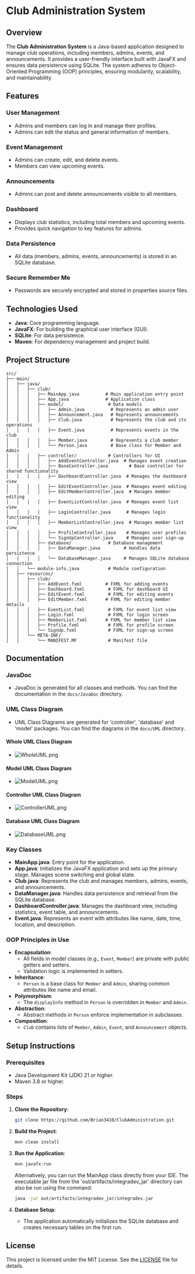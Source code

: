 # Club Administration System  

## Overview  
The **Club Administration System** is a Java-based application designed to manage club operations, including members, admins, events, and announcements. It provides a user-friendly interface built with JavaFX and ensures data persistence using SQLite. The system adheres to Object-Oriented Programming (OOP) principles, ensuring modularity, scalability, and maintainability 

## Features  

### User Management  
- Admins and members can log in and manage their profiles.
- Admins can edit the status and general information of members.

### Event Management
- Admins can create, edit, and delete events.  
- Members can view upcoming events.  

### Announcements  
- Admins can post and delete announcements visible to all members.  

### Dashboard  
- Displays club statistics, including total members and upcoming events.  
- Provides quick navigation to key features for admins.

### Data Persistence  
- All data (members, admins, events, announcements) is stored in an SQLite database.  

### Secure Remember Me  
- Passwords are securely encrypted and stored in properties source files.

## Technologies Used  
- **Java**: Core programming language.  
- **JavaFX**: For building the graphical user interface (GUI).  
- **SQLite**: For data persistence.  
- **Maven**: For dependency management and project build.  

## Project Structure  
``` 
src/
├── main/
│   ├── java/
│   │   ├── club/
│   │   │   ├── MainApp.java          # Main application entry point
│   │   │   ├── App.java              # Application class
│   │   │   ├── model/                 # Data models
│   │   │   │   ├── Admin.java          # Represents an admin user
│   │   │   │   ├── Announcement.java   # Represents announcements
│   │   │   │   ├── Club.java           # Represents the club and its operations
│   │   │   │   ├── Event.java          # Represents events in the club
│   │   │   │   ├── Member.java         # Represents a club member
│   │   │   │   └── Person.java         # Base class for Member and Admin
│   │   │   ├── controller/            # Controllers for UI
│   │   │   │   ├── AddEventController.java  # Manages event creation
│   │   │   │   ├── BaseController.java        # Base controller for shared functionality
│   │   │   │   ├── DashboardController.java  # Manages the dashboard view
│   │   │   │   ├── EditEventController.java  # Manages event editing
│   │   │   │   ├── EditMemberController.java  # Manages member editing
│   │   │   │   ├── EventListController.java  # Manages event list view
│   │   │   │   ├── LoginController.java      # Manages login functionality
│   │   │   │   ├── MemberListController.java  # Manages member list view
│   │   │   │   ├── ProfileController.java    # Manages user profiles
│   │   │   │   └── SignUpController.java     # Manages user sign-up
│   │   │   ├── database/              # Database management
│   │   │   │   ├── DataManager.java         # Handles data persistence
│   │   │   │   └── DatabaseManager.java     # Manages SQLite database connection
│   │   └── module-info.java           # Module configuration
│   ├── resources/
│   │   ├── club/
│   │   │   ├── AddEvent.fxml         # FXML for adding events
│   │   │   ├── Dashboard.fxml         # FXML for dashboard UI
│   │   │   ├── EditEvent.fxml         # FXML for editing events
│   │   │   ├── EditMember.fxml       # FXML for editing member details
│   │   │   ├── EventList.fxml         # FXML for event list view
│   │   │   ├── Login.fxml             # FXML for login screen
│   │   │   ├── MemberList.fxml       # FXML for member list view
│   │   │   ├── Profile.fxml           # FXML for profile screen
│   │   │   └── SignUp.fxml            # FXML for sign-up screen
│   │   └── META-INF/
│   │       └── MANIFEST.MF            # Manifest file                    
```

## Documentation
### JavaDoc
- JavaDoc is generated for all classes and methods. You can find the documentation in the `docs/JavaDoc` directory.

### UML Class Diagram
- UML Class Diagrams are generated for 'controller', 'database' and 'model' packages. You can find the diagrams in the `docs/UML` directory.

#### Whole UML Class Diagram
- ![WholeUML.png](docs%2FUML%2FWholeUML.png)

#### Model UML Class Diagram
- ![ModelUML.png](docs%2FUML%2FModelUML.png)

#### Controller UML Class Diagram
- ![ControllerUML.png](docs%2FUML%2FControllerUML.png)

#### Database UML Class Diagram
- ![DatabaseUML.png](docs%2FUML%2FDatabaseUML.png)

### Key Classes  
- **MainApp.java**: Entry point for the application. 
- **App.java**: Initializes the JavaFX application and sets up the primary stage. Manages scene switching and global state.
- **Club.java**: Represents the club and manages members, admins, events, and announcements.  
- **DataManager.java**: Handles data persistence and retrieval from the SQLite database.  
- **DashboardController.java**: Manages the dashboard view, including statistics, event table, and announcements.  
- **Event.java**: Represents an event with attributes like name, date, time, location, and description.  

### OOP Principles in Use  
- **Encapsulation**:  
    - All fields in model classes (e.g., `Event`, `Member`) are private with public getters and setters.  
    - Validation logic is implemented in setters.  
- **Inheritance**:  
    - `Person` is a base class for `Member` and `Admin`, sharing common attributes like name and email.  
- **Polymorphism**:  
    - The `displayInfo` method in `Person` is overridden in `Member` and `Admin`.  
- **Abstraction**:  
    - Abstract methods in `Person` enforce implementation in subclasses.  
- **Composition**:  
    - `Club` contains lists of `Member`, `Admin`, `Event`, and `Announcement` objects.  

## Setup Instructions  

### Prerequisites  
- Java Development Kit (JDK) 21 or higher.  
- Maven 3.8 or higher.

### Steps
1. **Clone the Repository**:  
     ```bash  
     git clone https://github.com/Brian3410/ClubAdministration.git
     ```  

2. **Build the Project**:  
     ```bash  
     mvn clean install  
     ```  

3. **Run the Application**:  
     ```bash  
     mvn javafx:run  
     ```
    Alternatively, you can run the MainApp class directly from your IDE.
    The executable jar file from the 'out/artifacts/integradev_jar' directory can also be run using the command:
    ```bash  
    java -jar out/artifacts/integradev_jar/integradev.jar
    ```

4. **Database Setup**:  
     - The application automatically initializes the SQLite database and creates necessary tables on the first run.

## License  
This project is licensed under the MIT License. See the [LICENSE](LICENSE) file for details.  
